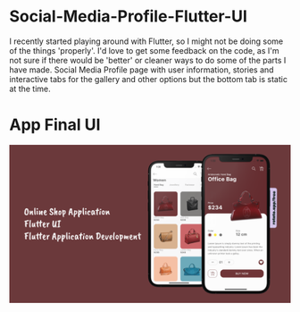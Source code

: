 # Social-Media-Profile-Flutter-UI

I recently started playing around with Flutter, so I might not be doing some of the things 'properly'.
I'd love to get some feedback on the code, as I'm not sure if there would be 'better' or cleaner ways to do some of the parts I have made.
Social Media Profile page with user information, stories and interactive tabs for the gallery and other options but the bottom tab is static at the time.

# App Final UI

![](https://github.com/kashif043/Online-Shop-Flutter-UI/blob/master/image.png?raw=true)
